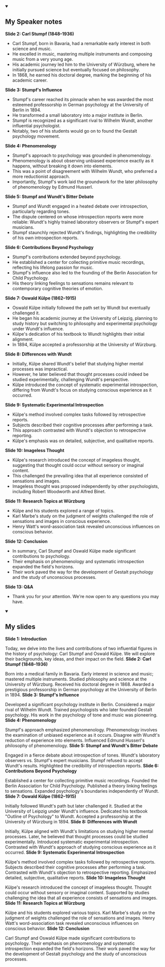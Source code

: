 <details id=2 open>
<summary><h2> My Speaker notes  </h2></summary>

</detail> 

**Slide 2: Carl Stumpf (1848–1936)**
- Carl Stumpf, born in Bavaria, had a remarkable early interest in both science and music.
- He excelled in music, mastering multiple instruments and composing music from a very young age.
- His academic journey led him to the University of Würzburg, where he initially pursued science but eventually focused on philosophy.
- In 1868, he earned his doctoral degree, marking the beginning of his academic career.

**Slide 3: Stumpf's Influence**
- Stumpf's career reached its pinnacle when he was awarded the most esteemed professorship in German psychology at the University of Berlin in 1894.
- He transformed a small laboratory into a major institute in Berlin.
- Stumpf is recognized as a significant rival to Wilhelm Wundt, another influential psychologist.
- Notably, two of his students would go on to found the Gestalt psychology movement.

**Slide 4: Phenomenology**
- Stumpf's approach to psychology was grounded in phenomenology.
- Phenomenology is about observing unbiased experience exactly as it happens, without breaking it down into elements.
- This was a point of disagreement with Wilhelm Wundt, who preferred a more reductionist approach.
- Importantly, Stumpf's work laid the groundwork for the later philosophy of phenomenology by Edmund Husserl.

**Slide 5: Stumpf and Wundt's Bitter Debate**
- Stumpf and Wundt engaged in a heated debate over introspection, particularly regarding tones.
- The dispute centered on whose introspection reports were more reliable: Wundt's highly trained laboratory observers or Stumpf's expert musicians.
- Stumpf staunchly rejected Wundt's findings, highlighting the credibility of his own introspection reports.

**Slide 6: Contributions Beyond Psychology**
- Stumpf's contributions extended beyond psychology.
- He established a center for collecting primitive music recordings, reflecting his lifelong passion for music.
- Stumpf's influence also led to the founding of the Berlin Association for Child Psychology.
- His theory linking feelings to sensations remains relevant to contemporary cognitive theories of emotion.

**Slide 7: Oswald Külpe (1862–1915)**
- Oswald Külpe initially followed the path set by Wundt but eventually challenged it.
- He began his academic journey at the University of Leipzig, planning to study history but switching to philosophy and experimental psychology under Wundt's influence.
- Külpe's dedication of his textbook to Wundt highlights their initial alignment.
- In 1894, Külpe accepted a professorship at the University of Würzburg.

**Slide 8: Differences with Wundt**
- Initially, Külpe shared Wundt's belief that studying higher mental processes was impractical.
- However, he later believed that thought processes could indeed be studied experimentally, challenging Wundt's perspective.
- Külpe introduced the concept of systematic experimental introspection, differing from Wundt's focus on studying conscious experience as it occurred.

**Slide 9: Systematic Experimental Introspection**
- Külpe's method involved complex tasks followed by retrospective reports.
- Subjects described their cognitive processes after performing a task.
- This approach contrasted with Wundt's objection to retrospective reporting.
- Külpe's emphasis was on detailed, subjective, and qualitative reports.

**Slide 10: Imageless Thought**
- Külpe's research introduced the concept of imageless thought, suggesting that thought could occur without sensory or imaginal content.
- This challenged the prevailing idea that all experience consisted of sensations and images.
- Imageless thought was proposed independently by other psychologists, including Robert Woodworth and Alfred Binet.

**Slide 11: Research Topics at Würzburg**
- Külpe and his students explored a range of topics.
- Karl Marbe's study on the judgment of weights challenged the role of sensations and images in conscious experience.
- Henry Watt's word-association task revealed unconscious influences on conscious behavior.

**Slide 12: Conclusion**
- In summary, Carl Stumpf and Oswald Külpe made significant contributions to psychology.
- Their emphasis on phenomenology and systematic introspection expanded the field's horizons.
- Their work paved the way for the development of Gestalt psychology and the study of unconscious processes.

**Slide 13: Q&A**
- Thank you for your attention. We're now open to any questions you may have.
  
</details> 

<details id=2 open>
<summary><h2> My slides </h2></summary>

**Slide 1: Introduction**

Today, we delve into the lives and contributions of two influential figures in the history of psychology: Carl Stumpf and Oswald Külpe.
We will explore their backgrounds, key ideas, and their impact on the field.
**Slide 2: Carl Stumpf (1848–1936)**

Born into a medical family in Bavaria.
Early interest in science and music; mastered multiple instruments.
Studied philosophy and science at the University of Würzburg.
Received his doctoral degree in 1868.
Awarded a prestigious professorship in German psychology at the University of Berlin in 1894.
**Slide 3: Stumpf's Influence**

Developed a significant psychology institute in Berlin.
Considered a major rival of Wilhelm Wundt.
Trained psychologists who later founded Gestalt psychology.
His work in the psychology of tone and music was pioneering.
**Slide 4: Phenomenology**

Stumpf's approach emphasized phenomenology.
Phenomenology involves the examination of unbiased experience as it occurs.
Disagree with Wundt's reduction of experience into elements.
Influenced Edmund Husserl's philosophy of phenomenology.
**Slide 5: Stumpf and Wundt's Bitter Debate**

Engaged in a fierce debate about introspection of tones.
Wundt's laboratory observers vs. Stumpf's expert musicians.
Stumpf refused to accept Wundt's results.
Highlighted the credibility of introspection reports.
**Slide 6: Contributions Beyond Psychology**

Established a center for collecting primitive music recordings.
Founded the Berlin Association for Child Psychology.
Published a theory linking feelings to sensations.
Expanded psychology's boundaries independently of Wundt.
**Slide 7: Oswald Külpe (1862–1915)**

Initially followed Wundt's path but later challenged it.
Studied at the University of Leipzig under Wundt's influence.
Dedicated his textbook "Outline of Psychology" to Wundt.
Accepted a professorship at the University of Würzburg in 1894.
**Slide 8: Differences with Wundt**

Initially, Külpe aligned with Wundt's limitations on studying higher mental processes.
Later, he believed that thought processes could be studied experimentally.
Introduced systematic experimental introspection.
Contrasted with Wundt's approach of studying conscious experience as it occurred.
**Slide 9: Systematic Experimental Introspection**

Külpe's method involved complex tasks followed by retrospective reports.
Subjects described their cognitive processes after performing a task.
Contrasted with Wundt's objection to retrospective reporting.
Emphasized detailed, subjective, qualitative reports.
**Slide 10: Imageless Thought**

Külpe's research introduced the concept of imageless thought.
Thought could occur without sensory or imaginal content.
Supported by studies challenging the idea that all experience consists of sensations and images.
**Slide 11: Research Topics at Würzburg**

Külpe and his students explored various topics.
Karl Marbe's study on the judgment of weights challenged the role of sensations and images.
Henry Watt's word-association task revealed unconscious influences on conscious behavior.
**Slide 12: Conclusion**

Carl Stumpf and Oswald Külpe made significant contributions to psychology.
Their emphasis on phenomenology and systematic introspection expanded the field's horizons.
Their work paved the way for the development of Gestalt psychology and the study of unconscious processes.

</detials> 

